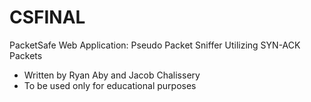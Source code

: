 # CSFINAL
PacketSafe Web Application: Pseudo Packet Sniffer Utilizing SYN-ACK Packets
- Written by Ryan Aby and Jacob Chalissery
- To be used only for educational purposes
